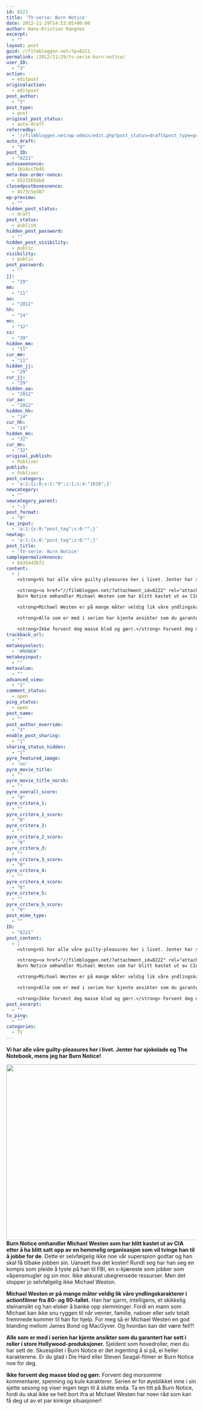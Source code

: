 ```yaml
---
id: 8221
title: 'TV-serie: Burn Notice'
date: 2012-11-29T14:53:01+00:00
author: Hans-Kristian Rangnes
excerpt:
  - ""
layout: post
guid: //filmbloggen.net/?p=8221
permalink: /2012/11/29/tv-serie-burn-notice/
user_ID:
  - "3"
action:
  - editpost
originalaction:
  - editpost
post_author:
  - "3"
post_type:
  - post
original_post_status:
  - auto-draft
referredby:
  - '//filmbloggen.net/wp-admin/edit.php?post_status=draft&post_type=post'
auto_draft:
  - "0"
post_ID:
  - "8221"
autosavenonce:
  - 1b14cc7b45
meta-box-order-nonce:
  - 55233656bd
closedpostboxesnonce:
  - 4573c5e387
wp-preview:
  - ""
hidden_post_status:
  - draft
post_status:
  - publish
hidden_post_password:
  - ""
hidden_post_visibility:
  - public
visibility:
  - public
post_password:
  - ""
jj:
  - "29"
mm:
  - "11"
aa:
  - "2012"
hh:
  - "14"
mn:
  - "32"
ss:
  - "39"
hidden_mm:
  - "11"
cur_mm:
  - "11"
hidden_jj:
  - "29"
cur_jj:
  - "29"
hidden_aa:
  - "2012"
cur_aa:
  - "2012"
hidden_hh:
  - "14"
cur_hh:
  - "14"
hidden_mn:
  - "32"
cur_mn:
  - "32"
original_publish:
  - Publiser
publish:
  - Publiser
post_category:
  - 'a:2:{i:0;s:1:"0";i:1;s:4:"1616";}'
newcategory:
  - ""
newcategory_parent:
  - "-1"
post_format:
  - "0"
tax_input:
  - 'a:1:{s:8:"post_tag";s:0:"";}'
newtag:
  - 'a:1:{s:8:"post_tag";s:0:"";}'
post_title:
  - 'TV-serie: Burn Notice'
samplepermalinknonce:
  - b435443bf2
content:
  - |
    <strong>Vi har alle våre guilty-pleasures her i livet. Jenter har sjokolade og The Notebook, mens jeg har Burn Notice!</strong><!--more-->

    <strong><a href="//filmbloggen.net/?attachment_id=8222" rel="attachment wp-att-8222"><img class="alignnone size-large wp-image-8222" title="cast" src="//filmbloggen.net/wp-content/uploads//2012/11/cast-620x465.jpg" alt="" width="620" height="465" /></a>
    Burn Notice omhandler Michael Westen som har blitt kastet ut av CIA etter å ha blitt satt opp av en hemmelig organisasjon som vil tvinge han til å jobbe for de</strong>. Dette er selvfølgelig ikke noe vår superspion godtar og han skal få tilbake jobben sin. Uansett hva det koster! Rundt seg har han seg en kompis som pleide å tyste på han til FBI, en x-kjæreste som jobber som våpensmugler og sin mor. Ikke akkurat ubegrensede ressurser. Men det stopper jo selvfølgelig ikke Michael Weston.

    <strong>Michael Westen er på mange måter veldig lik våre yndlingskarakterer i actionfilmer fra 80- og 90-tallet.</strong> Han har sjarm, intelligens, et skikkelig steinansikt og han elsker å banke opp slemminger. Fordi en mann som Michael kan ikke snu ryggen til når venner, familie, naboer eller selv totalt fremmede kommer til han for hjelp. For meg så er Michael Westen en god blanding mellom James Bond og MacGyver. Og hvordan kan det være feil?!

    <strong>Alle som er med i serien har kjente ansikter som du garantert har sett i roller i store Hollywood-produksjoner.</strong> Sjeldent som hovedroller, men du har sett de. Skuespillet i Burn Notice er det ingenting å si på, ei heller karakterene. Er du glad i Die Hard eller Steven Seagal-filmer er Burn Notice noe for deg.

    <strong>Ikke forvent deg masse blod og gørr.</strong> Forvent deg morsomme kommentarer, spenning og kule karakterer. Serien er for øyeblikket inne i sin sjette sesong og viser ingen tegn til å slutte enda. Ta en titt på Burn Notice, fordi du skal ikke se helt bort ifra at Michael Westen har noen råd som kan få deg ut av et par kinkige situasjoner!
trackback_url:
  - ""
metakeyselect:
  - '#NONE#'
metakeyinput:
  - ""
metavalue:
  - ""
advanced_view:
  - "1"
comment_status:
  - open
ping_status:
  - open
post_name:
  - ""
post_author_override:
  - "3"
enable_post_sharing:
  - "1"
sharing_status_hidden:
  - "1"
pyre_featured_image:
  - 'no'
pyre_movie_title:
  - ""
pyre_movie_title_norsk:
  - ""
pyre_overall_score:
  - "0"
pyre_critera_1:
  - ""
pyre_critera_1_score:
  - "0"
pyre_critera_2:
  - ""
pyre_critera_2_score:
  - "0"
pyre_critera_3:
  - ""
pyre_critera_3_score:
  - "0"
pyre_critera_4:
  - ""
pyre_critera_4_score:
  - "0"
pyre_critera_5:
  - ""
pyre_critera_5_score:
  - "0"
post_mime_type:
  - ""
ID:
  - "8221"
post_content:
  - |
    <strong>Vi har alle våre guilty-pleasures her i livet. Jenter har sjokolade og The Notebook, mens jeg har Burn Notice!</strong><!--more-->

    <strong><a href="//filmbloggen.net/?attachment_id=8222" rel="attachment wp-att-8222"><img class="alignnone size-large wp-image-8222" title="cast" src="//filmbloggen.net/wp-content/uploads//2012/11/cast-620x465.jpg" alt="" width="620" height="465" /></a>
    Burn Notice omhandler Michael Westen som har blitt kastet ut av CIA etter å ha blitt satt opp av en hemmelig organisasjon som vil tvinge han til å jobbe for de</strong>. Dette er selvfølgelig ikke noe vår superspion godtar og han skal få tilbake jobben sin. Uansett hva det koster! Rundt seg har han seg en kompis som pleide å tyste på han til FBI, en x-kjæreste som jobber som våpensmugler og sin mor. Ikke akkurat ubegrensede ressurser. Men det stopper jo selvfølgelig ikke Michael Weston.

    <strong>Michael Westen er på mange måter veldig lik våre yndlingskarakterer i actionfilmer fra 80- og 90-tallet.</strong> Han har sjarm, intelligens, et skikkelig steinansikt og han elsker å banke opp slemminger. Fordi en mann som Michael kan ikke snu ryggen til når venner, familie, naboer eller selv totalt fremmede kommer til han for hjelp. For meg så er Michael Westen en god blanding mellom James Bond og MacGyver. Og hvordan kan det være feil?!

    <strong>Alle som er med i serien har kjente ansikter som du garantert har sett i roller i store Hollywood-produksjoner.</strong> Sjeldent som hovedroller, men du har sett de. Skuespillet i Burn Notice er det ingenting å si på, ei heller karakterene. Er du glad i Die Hard eller Steven Seagal-filmer er Burn Notice noe for deg.

    <strong>Ikke forvent deg masse blod og gørr.</strong> Forvent deg morsomme kommentarer, spenning og kule karakterer. Serien er for øyeblikket inne i sin sjette sesong og viser ingen tegn til å slutte enda. Ta en titt på Burn Notice, fordi du skal ikke se helt bort ifra at Michael Westen har noen råd som kan få deg ut av et par kinkige situasjoner!
post_excerpt:
  - ""
to_ping:
  - ""
categories:
  - TV
---
```

**Vi har alle våre guilty-pleasures her i livet. Jenter har sjokolade og The Notebook, mens jeg har Burn Notice!**<!--more-->

**<a href="//filmbloggen.net/2012/11/29/tv-serie-burn-notice/cast/" rel="attachment wp-att-8222"><img class="alignnone size-large wp-image-8222" src="//filmbloggen.net/wp-content/uploads//2012/11/cast-620x465.jpg" alt="" width="620" height="465" /></a>
Burn Notice omhandler Michael Westen som har blitt kastet ut av CIA etter å ha blitt satt opp av en hemmelig organisasjon som vil tvinge han til å jobbe for de**. Dette er selvfølgelig ikke noe vår superspion godtar og han skal få tilbake jobben sin. Uansett hva det koster! Rundt seg har han seg en kompis som pleide å tyste på han til FBI, en x-kjæreste som jobber som våpensmugler og sin mor. Ikke akkurat ubegrensede ressurser. Men det stopper jo selvfølgelig ikke Michael Weston.

**Michael Westen er på mange måter veldig lik våre yndlingskarakterer i actionfilmer fra 80- og 90-tallet.** Han har sjarm, intelligens, et skikkelig steinansikt og han elsker å banke opp slemminger. Fordi en mann som Michael kan ikke snu ryggen til når venner, familie, naboer eller selv totalt fremmede kommer til han for hjelp. For meg så er Michael Westen en god blanding mellom James Bond og MacGyver. Og hvordan kan det være feil?!

**Alle som er med i serien har kjente ansikter som du garantert har sett i roller i store Hollywood-produksjoner.** Sjeldent som hovedroller, men du har sett de. Skuespillet i Burn Notice er det ingenting å si på, ei heller karakterene. Er du glad i Die Hard eller Steven Seagal-filmer er Burn Notice noe for deg.

**Ikke forvent deg masse blod og gørr.** Forvent deg morsomme kommentarer, spenning og kule karakterer. Serien er for øyeblikket inne i sin sjette sesong og viser ingen tegn til å slutte enda. Ta en titt på Burn Notice, fordi du skal ikke se helt bort ifra at Michael Westen har noen råd som kan få deg ut av et par kinkige situasjoner!
